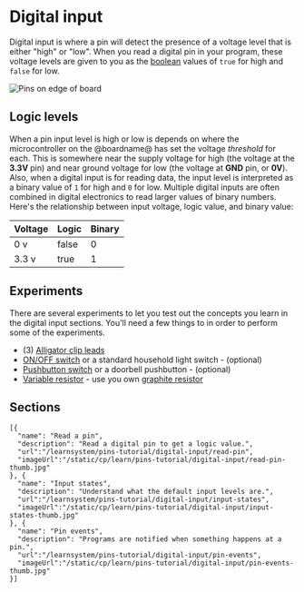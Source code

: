 # Digital input

Digital input is where a pin will detect the presence of a voltage level that is either "high" or "low". When you read a digital pin in your program, these voltage levels are given to you as the [boolean](/types/boolean) values of ``true`` for high and ``false`` for low.

![Pins on edge of board](/static/cp/learn/pins-tutorial/digital-input/digital-input-header.jpg)

## Logic levels

When a pin input level is high or low is depends on where the microcontroller on the @boardname@ has set the voltage _threshold_ for each. This is somewhere near the supply voltage for high (the voltage at the **3.3V** pin) and near ground voltage for low (the voltage at **GND** pin, or **0V**). Also, when a digital input is for reading data, the input level is interpreted as a binary value of `1` for high and `0` for low. Multiple digital inputs are often combined in digital electronics to read larger values of binary numbers. Here's the relationship between input voltage, logic value, and binary value:

Voltage | Logic | Binary
-|-|-
0 v | false | 0
3.3 v | true | 1

## Experiments

There are several experiments to let you test out the concepts you learn in the digital input sections. You'll need a few things to in order to perform some of the experiments. 

* (3) [Alligator clip leads](https://www.adafruit.com/product/1008)
* [ON/OFF switch](https://www.adafruit.com/product/3221) or a standard household light switch - (optional)
* [Pushbutton switch](https://www.adafruit.com/product/3101) or a doorbell pushbutton - (optional)
* [Variable resistor](https://www.adafruit.com/product/562) - use you own [graphite resistor](/learnsystem/pins-tutorial/make-a-resistor)

## Sections

```codecard
[{
  "name": "Read a pin",
  "description": "Read a digital pin to get a logic value.",
  "url":"/learnsystem/pins-tutorial/digital-input/read-pin",
  "imageUrl":"/static/cp/learn/pins-tutorial/digital-input/read-pin-thumb.jpg"
}, {
  "name": "Input states",
  "description": "Understand what the default input levels are.",
  "url":"/learnsystem/pins-tutorial/digital-input/input-states",
  "imageUrl":"/static/cp/learn/pins-tutorial/digital-input/input-states-thumb.jpg"
}, {
  "name": "Pin events",
  "description": "Programs are notified when something happens at a pin.",
  "url":"/learnsystem/pins-tutorial/digital-input/pin-events",
  "imageUrl":"/static/cp/learn/pins-tutorial/digital-input/pin-events-thumb.jpg"
}]
```
